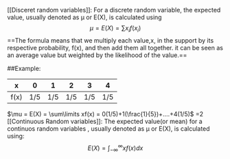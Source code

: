 
[[Disceret random variables]]:
For a discrete random variable, the expected value, usually denoted as μ or E(X), is calculated using $$\mu = E(X) = \sum\limits x_if(x_i)$$
==The formula means that we multiply each value,x, in the support by its respective probability, f(x), and then add them all together. it can be seen as an average value but weighted by the likelihood of the value.==


##Example:

| x    | 0   | 1   | 2   | 3   | 4   |
| ---- | --- | --- | --- | --- | --- |
| f(x) | 1/5 | 1/5 | 1/5 | 1/5 | 1/5    |

$\mu = E(X) = \sum\limits xf(x)
= 0(1/5)+1(\frac{1}{5})+....+4(1/5)$
=2
[[Continuous Random variables]]:
The expected value(or mean) for a continuos random variables , usually denoted as μ or E(X), is calculated using:$$E(X)=\int_{-\infty}^{\infty}xf(x)dx$$

